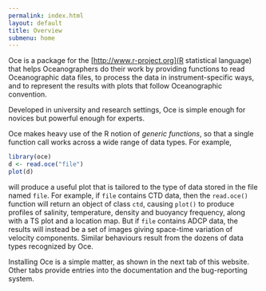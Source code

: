 ```yaml
---
permalink: index.html
layout: default
title: Overview
submenu: home
---
```


Oce is a package for the [http://www.r-project.org](R statistical language)
that helps Oceanographers do their work by providing functions to read
Oceanographic data files, to process the data in instrument-specific ways, and
to represent the results with plots that follow Oceanographic convention.

Developed in university and research settings, Oce is simple enough for novices
but powerful enough for experts.

Oce makes heavy use of the R notion of *generic functions*, so that a single
function call works across a wide range of data types.  For example,

```r
library(oce)
d <- read.oce("file")
plot(d)
```

will produce a useful plot that is tailored to the type of data stored in the
file named `file`.  For example, if `file` contains CTD data, then the
`read.oce()` function will return an object of class `ctd`, causing `plot()` to
produce profiles of salinity, temperature, density and buoyancy frequency,
along with a TS plot and a location map.  But if `file` contains ADCP data, the
results will instead be a set of images giving space-time variation of velocity
components.  Similar behaviours result from the dozens of data types recognized
by Oce.

Installing Oce is a simple matter, as shown in the next tab of this website.
Other tabs provide entries into the documentation and the bug-reporting system.
